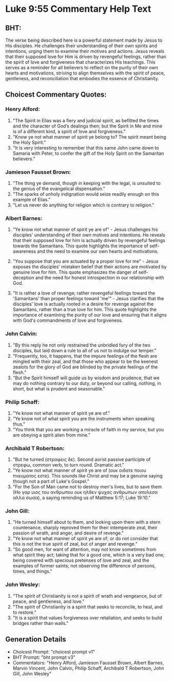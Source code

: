 # Luke 9:55 Commentary Help Text

## BHT:
The verse being described here is a powerful statement made by Jesus to His disciples. He challenges their understanding of their own spirits and intentions, urging them to examine their motives and actions. Jesus reveals that their supposed love for Him is driven by revengeful feelings, rather than the spirit of love and forgiveness that characterizes His teachings. This serves as a reminder for all believers to reflect on the purity of their own hearts and motivations, striving to align themselves with the spirit of peace, gentleness, and reconciliation that embodies the essence of Christianity.

## Choicest Commentary Quotes:
### Henry Alford:
1. "The Spirit in Elias was a fiery and judicial spirit, as befitted the times and the character of God’s dealings then; but the Spirit in Me and mine is of a different kind, a spirit of love and forgiveness." 
2. "Know ye not what manner of spirit ye belong to? The spirit meant being the Holy Spirit." 
3. "It is very interesting to remember that this same John came down to Samaria with Peter, to confer the gift of the Holy Spirit on the Samaritan believers."

### Jamieson Fausset Brown:
1. "The thing ye demand, though in keeping with the legal, is unsuited to the genius of the evangelical dispensation."
2. "The sparks of unholy indignation would seize readily enough on this example of Elias."
3. "Let us never do anything for religion which is contrary to religion."

### Albert Barnes:
1. "Ye know not what manner of spirit ye are of" - Jesus challenges his disciples' understanding of their own motives and intentions. He reveals that their supposed love for him is actually driven by revengeful feelings towards the Samaritans. This quote highlights the importance of self-awareness and the need to examine our own hearts and motivations.

2. "You suppose that you are actuated by a proper love for me" - Jesus exposes the disciples' mistaken belief that their actions are motivated by genuine love for him. This quote emphasizes the danger of self-deception and the need for honest introspection in our relationship with God.

3. "It is rather a love of revenge; rather revengeful feelings toward the 'Samaritans' than proper feelings toward 'me'" - Jesus clarifies that the disciples' love is actually rooted in a desire for revenge against the Samaritans, rather than a true love for him. This quote highlights the importance of examining the purity of our love and ensuring that it aligns with God's commandments of love and forgiveness.

### John Calvin:
1. "By this reply he not only restrained the unbridled fury of the two disciples, but laid down a rule to all of us not to indulge our temper."
2. "Frequently, too, it happens, that the impure feelings of the flesh are mingled with their zeal, and that those who appear to be the keenest zealots for the glory of God are blinded by the private feelings of the flesh."
3. "But the Spirit himself will guide us by wisdom and prudence, that we may do nothing contrary to our duty, or beyond our calling, nothing, in short, but what is prudent and seasonable."

### Philip Schaff:
1. "Ye know not what manner of spirit ye are of."
2. "Ye know not of what spirit you are the instruments when speaking thus."
3. "You think that you are working a miracle of faith in my service, but you are obeying a spirit alien from mine."

### Archibald T Robertson:
1. "But he turned (στραφεις δε). Second aorist passive participle of στρεφω, common verb, to turn round. Dramatic act."
2. "Ye know not what manner of spirit ye are of (ουκ οιδατε ποιου πνευματος εστε). This sounds like Christ and may be a genuine saying though not a part of Luke's Gospel."
3. "For the Son of Man came not to destroy men's lives, but to save them (Hο γαρ υιος του ανθρωπου ουκ ηλθεν ψυχας ανθρωπων απολεσα αλλα σωσα), a saying reminding us of Matthew 5:17; Luke 19:10."

### John Gill:
1. "He turned himself about to them, and looking upon them with a stern countenance, sharply reproved them for their intemperate zeal, their passion of wrath, and anger, and desire of revenge."
2. "Ye know not what manner of spirit ye are of; or do not consider that this is not the true spirit of zeal, but of anger and revenge."
3. "So good men, for want of attention, may not know sometimes from what spirit they act; taking that for a good one, which is a very bad one; being covered with specious pretenses of love and zeal, and the examples of former saints; not observing the difference of persons, times, and things."

### John Wesley:
1. "The spirit of Christianity is not a spirit of wrath and vengeance, but of peace, and gentleness, and love."
2. "The spirit of Christianity is a spirit that seeks to reconcile, to heal, and to restore."
3. "It is a spirit that values forgiveness over retaliation, and seeks to build bridges rather than walls."


## Generation Details
- Choicest Prompt: "choicest prompt v1"
- BHT Prompt: "bht prompt v3"
- Commentators: "Henry Alford, Jamieson Fausset Brown, Albert Barnes, Marvin Vincent, John Calvin, Philip Schaff, Archibald T Robertson, John Gill, John Wesley"
